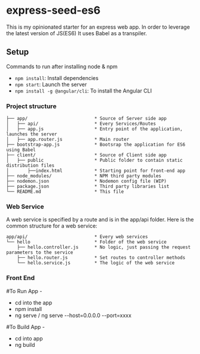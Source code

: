 # express-seed-es6

This is my opinionated starter for an express web app. In order to leverage the latest version of JS(ES6) It uses Babel as a transpiler.

## Setup

Commands to run after installing node & npm

* `npm install`: Install dependencies
* `npm start`: Launch the server
* `npm install -g @angular/cli`: To install the Angular CLI

### Project structure

```
├── app/                         * Source of Server side app
│   ├── api/                     * Every Services/Routes
│   ├── app.js                   * Entry point of the application, launches the server
│   ├── app.router.js            * Main router
├── bootstrap-app.js             * Bootsrap the application for ES6 using Babel
├── client/                      * Source of Client side app
│   ├── public                   * Public folder to contain static distribution files
│       ├──index.html            * Starting point for front-end app
├── node_modules/                * NPM third party modules
├── nodemon.json                 * Nodemon config file (WIP)
├── package.json                 * Third party libraries list
└── README.md                    * This file
```

### Web Service

A web service is specified by a route and is in the app/api folder. Here is the common structure for a web service:

```
app/api/                         * Every web services
└── hello                        * Folder of the web service
    ├── hello.controller.js      * No logic, just passing the request parameters to the service
    ├── hello.router.js          * Set routes to controller methods
    └── hello.service.js         * The logic of the web service
```
### Front End

#To Run App -
- cd into the app
- npm install
- ng serve / ng serve --host=0.0.0.0 --port=xxxx

#To Build App -
- cd into app
- ng build
